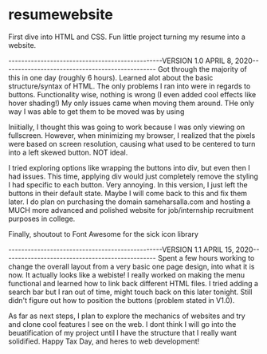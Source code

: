 # resumewebsite
First dive into HTML and CSS. Fun little project turning my resume into a website. 

------------------------------------------------VERSION 1.0 APRIL 8, 2020------------------------------------------------
Got through the majority of this in one day (roughly 6 hours). Learned alot about the basic structure/syntax of HTML. The only problems I ran into were in regards to buttons. Functionality wise, nothing is wrong (I even added cool effects like hover shading!) My only issues came when moving them around. THe only way I was able to get them to be moved was by using 

<style>
.btn{
  position: relative;
  left: 700px;
  }
</style>

Iniitially, I thought this was going to work because I was only viewing on fullscreen. However, when minimizing my browser, I realized that the pixels were based on screen resolution, causing what used to be centered to turn into a left skewed button. NOT ideal.

I tried exploring options like wrapping the buttons into div, but even then I had issues. This time, applying div would just completely remove the styling I had specific to each button. Very annoying. In this version, I just left the buttons in their default state. Maybe I will come back to this and fix them later. I do plan on purchasing the domain sameharsalla.com and hosting a MUCH more advanced and polished website for job/internship recruitment purposes in college.

Finally, shoutout to Font Awesome for the sick icon library

------------------------------------------------VERSION 1.1 APRIL 15, 2020------------------------------------------------
Spent a few hours working to change the overall layout from a very basic one page design, into what it is now. It actually looks like a webiste! I really worked on making the menu functional and learned how to link back different HTML files. I tried adding a search bar but I ran out of time, might touch back on this later tonight. Still didn't figure out how to position the buttons (problem stated in V1.0). 

As far as next steps, I plan to explore the mechanics of websites and try and clone cool features I see on the web. I dont think I will go into the beuatification of my project until I have the structure that I really want solidified. Happy Tax Day, and heres to web development!


